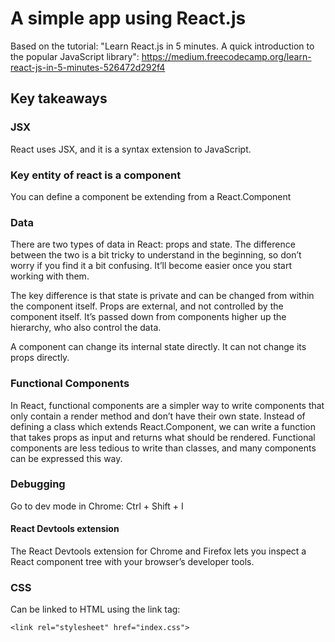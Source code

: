 # A simple app using React.js

Based on the tutorial: "Learn React.js in 5 minutes. A quick introduction to the popular JavaScript library":
https://medium.freecodecamp.org/learn-react-js-in-5-minutes-526472d292f4

## Key takeaways

### JSX

React uses JSX, and it is a syntax extension to JavaScript.

### Key entity of react is a component

You can define a component be extending from a React.Component

### Data

There are two types of data in React: props and state. The difference between the two is a bit tricky to understand in the beginning, so don’t worry if you find it a bit confusing. It’ll become easier once you start working with them.

The key difference is that state is private and can be changed from within the component itself. Props are external, and not controlled by the component itself. It’s passed down from components higher up the hierarchy, who also control the data.

A component can change its internal state directly. It can not change its props directly.

### Functional Components

In React, functional components are a simpler way to write components that only contain a render method and don’t have their own state. Instead of defining a class which extends React.Component, we can write a function that takes props as input and returns what should be rendered. Functional components are less tedious to write than classes, and many components can be expressed this way.

### Debugging

Go to dev mode in Chrome: Ctrl + Shift + I

#### React Devtools extension

The React Devtools extension for Chrome and Firefox lets you inspect a React component tree with your browser’s developer tools.

### CSS

Can be linked to HTML using the link tag:
```
<link rel="stylesheet" href="index.css">
```

